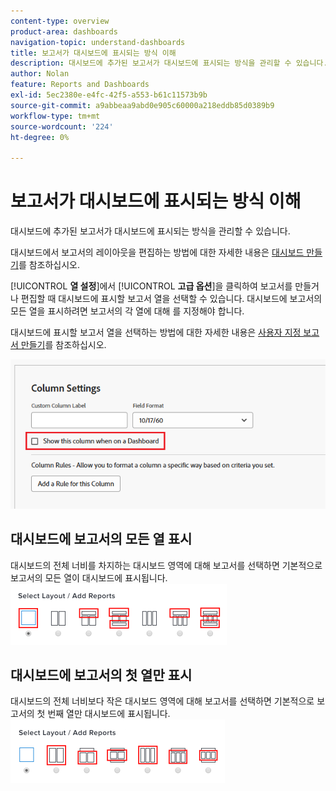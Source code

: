 ```yaml
---
content-type: overview
product-area: dashboards
navigation-topic: understand-dashboards
title: 보고서가 대시보드에 표시되는 방식 이해
description: 대시보드에 추가된 보고서가 대시보드에 표시되는 방식을 관리할 수 있습니다.
author: Nolan
feature: Reports and Dashboards
exl-id: 5ec2380e-e4fc-42f5-a553-b61c11573b9b
source-git-commit: a9abbeaa9abd0e905c60000a218eddb85d0389b9
workflow-type: tm+mt
source-wordcount: '224'
ht-degree: 0%

---
```


# 보고서가 대시보드에 표시되는 방식 이해

<!-- Audited: 1/2025 -->

대시보드에 추가된 보고서가 대시보드에 표시되는 방식을 관리할 수 있습니다.

대시보드에서 보고서의 레이아웃을 편집하는 방법에 대한 자세한 내용은 [대시보드 만들기](../../../reports-and-dashboards/dashboards/creating-and-managing-dashboards/create-dashboard.md)를 참조하십시오.

[!UICONTROL **열 설정**]&#x200B;에서 [!UICONTROL **고급 옵션**]&#x200B;을 클릭하여 보고서를 만들거나 편집할 때 대시보드에 표시할 보고서 열을 선택할 수 있습니다. 대시보드에 보고서의 모든 열을 표시하려면 보고서의 각 열에 대해 를 지정해야 합니다.

대시보드에 표시할 보고서 열을 선택하는 방법에 대한 자세한 내용은 [사용자 지정 보고서 만들기](../../../reports-and-dashboards/reports/creating-and-managing-reports/create-custom-report.md)를 참조하십시오.

![대시보드에 표시 옵션](assets/show-in-dashboard.png)

## 대시보드에 보고서의 모든 열 표시

대시보드의 전체 너비를 차지하는 대시보드 영역에 대해 보고서를 선택하면 기본적으로 보고서의 모든 열이 대시보드에 표시됩니다.\
![모든 열 옵션 표시](assets/qs-dashboard-full-reports-350x118.png)

## 대시보드에 보고서의 첫 열만 표시

대시보드의 전체 너비보다 작은 대시보드 영역에 대해 보고서를 선택하면 기본적으로 보고서의 첫 번째 열만 대시보드에 표시됩니다.\
![첫 번째 열 옵션 표시](assets/qs-dashboard-truncated-reports-350x118.png)
